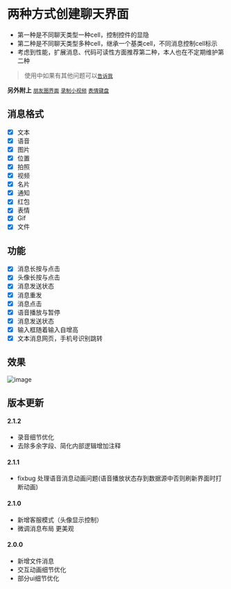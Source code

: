 # 两种方式创建聊天界面
* 第一种是不同聊天类型一种cell，控制控件的显隐
* 第二种是不同聊天类型多种cell，继承一个基类cell，不同消息控制cell标示
* 考虑到性能，扩展消息、代码可读性方面推荐第二种，本人也在不定期维护第二种
> 使用中如果有其他问题可以[`告诉我`](https://github.com/CCSH/SHChatMessageUI/issues/new)

**另外附上**
[`朋友圈界面`](https://github.com/CCSH/SHFriendTimeLineUI)
[`录制小视频`](https://github.com/CCSH/SHShortVideo)
[`表情键盘`](https://github.com/CCSH/SHEmotionKeyboard)

## 消息格式
- [x] 文本
- [x] 语音
- [x] 图片
- [x] 位置
- [x] 拍照
- [x] 视频
- [x] 名片
- [x] 通知
- [x] 红包
- [x] 表情
- [x] Gif
- [x] 文件
## 功能
- [x] 消息长按与点击
- [x] 头像长按与点击
- [x] 消息发送状态
- [x] 消息重发
- [x] 消息点击
- [x] 语音播放与暂停
- [x] 消息发送状态
- [x] 输入框随着输入自增高
- [x] 文本消息网页，手机号识别跳转

## 效果
![image](https://github.com/CCSH/SHChatMessageUI/blob/master/QQ20180702-183212-HD.gif)

## 版本更新
#### 2.1.2
- 录音细节优化
- 去除多余字段、简化内部逻辑增加注释

#### 2.1.1
- fixbug 处理语音消息动画问题(语音播放状态存到数据源中否则刷新界面时打断动画)

#### 2.1.0
- 新增客服模式（头像显示控制）
- 微调消息布局 更美观

#### 2.0.0
- 新增文件消息
- 交互动画细节优化
- 部分ui细节优化
